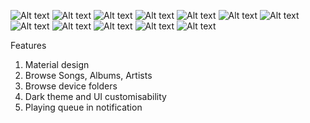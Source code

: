 ![Alt text](https://github.com/mpaul24/MuBOX/blob/master/images/1.jpg?raw=true "Optional Title")      ![Alt text](https://github.com/mpaul24/MuBOX/blob/master/images/2.jpg?raw=true "Optional Title")    ![Alt text](https://github.com/mpaul24/MuBOX/blob/master/images/3.jpg?raw=true "Optional Title") 
![Alt text](https://github.com/mpaul24/MuBOX/blob/master/images/4.jpg?raw=true "Optional Title")      ![Alt text](https://github.com/mpaul24/MuBOX/blob/master/images/5.jpg?raw=true "Optional Title")    ![Alt text](https://github.com/mpaul24/MuBOX/blob/master/images/6.jpg?raw=true "Optional Title") 
![Alt text](https://github.com/mpaul24/MuBOX/blob/master/images/7.jpg?raw=true "Optional Title")      ![Alt text](https://github.com/mpaul24/MuBOX/blob/master/images/8.jpg?raw=true "Optional Title")    ![Alt text](https://github.com/mpaul24/MuBOX/blob/master/images/9.jpg?raw=true "Optional Title") 
![Alt text](https://github.com/mpaul24/MuBOX/blob/master/images/10.jpg?raw=true "Optional Title")      ![Alt text](https://github.com/mpaul24/MuBOX/blob/master/images/11.jpg?raw=true "Optional Title")    ![Alt text](https://github.com/mpaul24/MuBOX/blob/master/images/12.jpg?raw=true "Optional Title") 


Features

   1. Material design
   2. Browse Songs, Albums, Artists
   3. Browse device folders
   4. Dark theme and UI customisability
   5. Playing queue in notification
